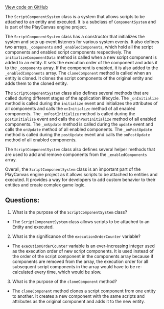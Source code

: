[View code on GitHub](https://github.com/playcanvas/engine/src/framework/components/script/system.js)

The `ScriptComponentSystem` class is a system that allows scripts to be attached to an entity and executed. It is a subclass of `ComponentSystem` and is part of the PlayCanvas engine project. 

The `ScriptComponentSystem` class has a constructor that initializes the system and sets up event listeners for various system events. It also defines two arrays, `_components` and `_enabledComponents`, which hold all the script components and enabled script components respectively. The `initializeComponentData` method is called when a new script component is added to an entity. It sets the execution order of the component and adds it to the `_components` array. If the component is enabled, it is also added to the `_enabledComponents` array. The `cloneComponent` method is called when an entity is cloned. It clones the script components of the original entity and adds them to the cloned entity. 

The `ScriptComponentSystem` class also defines several methods that are called during different stages of the application lifecycle. The `_onInitialize` method is called during the `initialize` event and initializes the attributes of all components and calls the `onInitialize` method of all enabled components. The `_onPostInitialize` method is called during the `postInitialize` event and calls the `onPostInitialize` method of all enabled components. The `_onUpdate` method is called during the `update` event and calls the `onUpdate` method of all enabled components. The `_onPostUpdate` method is called during the `postUpdate` event and calls the `onPostUpdate` method of all enabled components. 

The `ScriptComponentSystem` class also defines several helper methods that are used to add and remove components from the `_enabledComponents` array. 

Overall, the `ScriptComponentSystem` class is an important part of the PlayCanvas engine project as it allows scripts to be attached to entities and executed. It provides a way for developers to add custom behavior to their entities and create complex game logic.
## Questions: 
 1. What is the purpose of the `ScriptComponentSystem` class?
- The `ScriptComponentSystem` class allows scripts to be attached to an Entity and executed.

2. What is the significance of the `executionOrderCounter` variable?
- The `executionOrderCounter` variable is an ever-increasing integer used as the execution order of new script components. It is used instead of the order of the script component in the components array because if components are removed from the array, the execution order for all subsequent script components in the array would have to be re-calculated every time, which would be slow.

3. What is the purpose of the `cloneComponent` method?
- The `cloneComponent` method clones a script component from one entity to another. It creates a new component with the same scripts and attributes as the original component and adds it to the new entity.